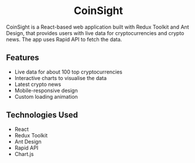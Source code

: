 <div align="center">
  
# CoinSight
</div>

CoinSight is a React-based web application built with Redux Toolkit and Ant Design, that provides users with live data for cryptocurrencies and crypto news. The app uses Rapid API to fetch the data.

## Features
* Live data for about 100 top cryptocurrencies
* Interactive charts to visualise the data
* Latest crypto news
* Mobile-responsive design
* Custom loading animation

## Technologies Used
* React
* Redux Toolkit
* Ant Design
* Rapid API
* Chart.js
